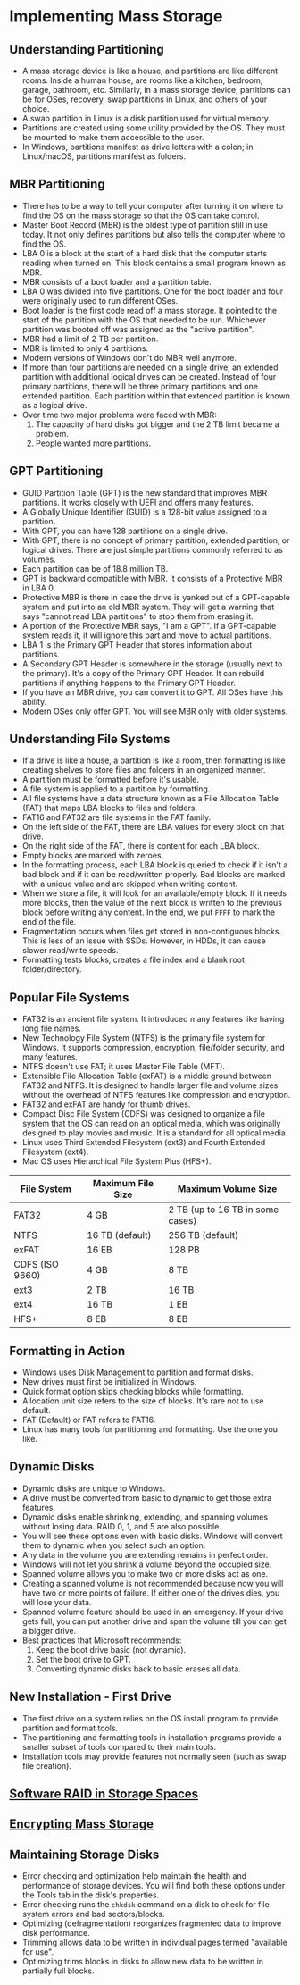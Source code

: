 # Implementing Mass Storage

## Understanding Partitioning
- A mass storage device is like a house, and partitions are like different rooms. Inside a human house, are rooms like a kitchen, bedroom, garage, bathroom, etc. Similarly, in a mass storage device, partitions can be for OSes, recovery, swap partitions in Linux, and others of your choice.
- A swap partition in Linux is a disk partition used for virtual memory.
- Partitions are created using some utility provided by the OS. They must be mounted to make them accessible to the user.
- In Windows, partitions manifest as drive letters with a colon; in Linux/macOS, partitions manifest as folders.

## MBR Partitioning
- There has to be a way to tell your computer after turning it on where to find the OS on the mass storage so that the OS can take control.
- Master Boot Record (MBR) is the oldest type of partition still in use today. It not only defines partitions but also tells the computer where to find the OS.
- LBA 0 is a block at the start of a hard disk that the computer starts reading when turned on. This block contains a small program known as MBR.
- MBR consists of a boot loader and a partition table.
- LBA 0 was divided into five partitions. One for the boot loader and four were originally used to run different OSes.
- Boot loader is the first code read off a mass storage. It pointed to the start of the partition with the OS that needed to be run. Whichever partition was booted off was assigned as the "active partition".
- MBR had a limit of 2 TB per partition.
- MBR is limited to only 4 partitions.
- Modern versions of Windows don't do MBR well anymore.
- If more than four partitions are needed on a single drive, an extended partition with additional logical drives can be created. Instead of four primary partitions, there will be three primary partitions and one extended partition. Each partition within that extended partition is known as a logical drive.
- Over time two major problems were faced with MBR:
	1. The capacity of hard disks got bigger and the 2 TB limit became a problem.
	2. People wanted more partitions.

## GPT Partitioning
- GUID Partition Table (GPT) is the new standard that improves MBR partitions. It works closely with UEFI and offers many features.
- A Globally Unique Identifier (GUID) is a 128-bit value assigned to a partition.
- With GPT, you can have 128 partitions on a single drive.
- With GPT, there is no concept of primary partition, extended partition, or logical drives. There are just simple partitions commonly referred to as volumes.
- Each partition can be of 18.8 million TB.
- GPT is backward compatible with MBR. It consists of a Protective MBR in LBA 0.
- Protective MBR is there in case the drive is yanked out of a GPT-capable system and put into an old MBR system. They will get a warning that says "cannot read LBA partitions" to stop them from erasing it.
- A portion of the Protective MBR says, "I am a GPT". If a GPT-capable system reads it, it will ignore this part and move to actual partitions.
- LBA 1 is the Primary GPT Header that stores information about partitions.
- A Secondary GPT Header is somewhere in the storage (usually next to the primary). It's a copy of the Primary GPT Header. It can rebuild partitions if anything happens to the Primary GPT Header.
- If you have an MBR drive, you can convert it to GPT. All OSes have this ability.
- Modern OSes only offer GPT. You will see MBR only with older systems.

## Understanding File Systems
- If a drive is like a house, a partition is like a room, then formatting is like creating shelves to store files and folders in an organized manner.
- A partition must be formatted before it's usable.
- A file system is applied to a partition by formatting.
- All file systems have a data structure known as a File Allocation Table (FAT) that maps LBA blocks to files and folders.
- FAT16 and FAT32 are file systems in the FAT family.
- On the left side of the FAT, there are LBA values for every block on that drive.
- On the right side of the FAT, there is content for each LBA block.
- Empty blocks are marked with zeroes.
- In the formatting process, each LBA block is queried to check if it isn't a bad block and if it can be read/written properly. Bad blocks are marked with a unique value and are skipped when writing content.
- When we store a file, it will look for an available/empty block. If it needs more blocks, then the value of the next block is written to the previous block before writing any content. In the end, we put `FFFF` to mark the end of the file.
- Fragmentation occurs when files get stored in non-contiguous blocks. This is less of an issue with SSDs. However, in HDDs, it can cause slower read/write speeds.
- Formatting tests blocks, creates a file index and a blank root folder/directory.

## Popular File Systems
- FAT32 is an ancient file system. It introduced many features like having long file names.
- New Technology File System (NTFS) is the primary file system for Windows. It supports compression, encryption, file/folder security, and many features.
- NTFS doesn't use FAT; it uses Master File Table (MFT).
- Extensible File Allocation Table (exFAT) is a middle ground between FAT32 and NTFS. It is designed to handle larger file and volume sizes without the overhead of NTFS features like compression and encryption.
- FAT32 and exFAT are handy for thumb drives.
- Compact Disc File System (CDFS) was designed to organize a file system that the OS can read on an optical media, which was originally designed to play movies and music. It is a standard for all optical media.
- Linux uses Third Extended Filesystem (ext3) and Fourth Extended Filesystem (ext4).
- Mac OS uses Hierarchical File System Plus (HFS+).

| **File System** | **Maximum File Size** | **Maximum Volume Size**          |
| --------------- | --------------------- | -------------------------------- |
| FAT32           | 4 GB                  | 2 TB (up to 16 TB in some cases) |
| NTFS            | 16 TB (default)       | 256 TB (default)                 |
| exFAT           | 16 EB                 | 128 PB                           |
| CDFS (ISO 9660) | 4 GB                  | 8 TB                             |
| ext3            | 2 TB                  | 16 TB                            |
| ext4            | 16 TB                 | 1 EB                             |
| HFS+            | 8 EB                  | 8 EB                             |

## Formatting in Action
- Windows uses Disk Management to partition and format disks.
- New drives must first be initialized in Windows.
- Quick format option skips checking blocks while formatting.
- Allocation unit size refers to the size of blocks. It's rare not to use default.
- FAT (Default) or FAT refers to FAT16.
- Linux has many tools for partitioning and formatting. Use the one you like.

## Dynamic Disks
- Dynamic disks are unique to Windows.
- A drive must be converted from basic to dynamic to get those extra features.
- Dynamic disks enable shrinking, extending, and spanning volumes without losing data. RAID 0, 1, and 5 are also possible.
- You will see these options even with basic disks. Windows will convert them to dynamic when you select such an option.
- Any data in the volume you are extending remains in perfect order.
- Windows will not let you shrink a volume beyond the occupied size.
- Spanned volume allows you to make two or more disks act as one.
- Creating a spanned volume is not recommended because now you will have two or more points of failure. If either one of the drives dies, you will lose your data.
- Spanned volume feature should be used in an emergency. If your drive gets full, you can put another drive and span the volume till you can get a bigger drive.
- Best practices that Microsoft recommends:
	1. Keep the boot drive basic (not dynamic).
	2. Set the boot drive to GPT.
	3. Converting dynamic disks back to basic erases all data.

## New Installation - First Drive
- The first drive on a system relies on the OS install program to provide partition and format tools.
- The partitioning and formatting tools in installation programs provide a smaller subset of tools compared to their main tools.
- Installation tools may provide features not normally seen (such as swap file creation).

## [Software RAID in Storage Spaces](/CompTIA%20A+%20Core%201%20(220-1101)%20-%20Total%20Seminars/09%20-%20Implementing%20Mass%20Storage.md#Software%20RAID%20in%20Storage%20Spaces)

## [Encrypting Mass Storage](/CompTIA%20A+%20Core%201%20(220-1101)%20-%20Total%20Seminars/09%20-%20Implementing%20Mass%20Storage.md#Encrypting%20Mass%20Storage)

## Maintaining Storage Disks
- Error checking and optimization help maintain the health and performance of storage devices. You will find both these options under the Tools tab in the disk's properties.
- Error checking runs the `chkdsk` command on a disk to check for file system errors and bad sectors/blocks.
- Optimizing (defragmentation) reorganizes fragmented data to improve disk performance.
- Trimming allows data to be written in individual pages termed "available for use".
- Optimizing trims blocks in disks to allow new data to be written in partially full blocks.